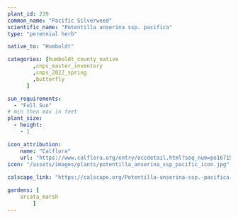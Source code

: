 ```yaml
---
plant_id: 239 
common_name: "Pacific Silverweed"
scientific_name: "Potentilla anserina ssp. pacifica"
type: "perennial herb"

native_to: "Humboldt"

categories: [humboldt_county_native
        ,cnps_master_inventory
        ,cnps_2022_spring
        ,butterfly
      ]

sun_requirements:
  - "Full Sun"
# min then max in feet
plant_size:
  - height: 
    - 1 

icon_attribution: 
    name: "Calflora"
    url: "https://www.calflora.org/entry/occdetail.html?seq_num=po16715"
icon: "/assets/images/plants/potentilla_anserina_ssp_pacific_icon.jpg"
 
calscape_link: "https://calscape.org/Potentilla-anserina-ssp.-pacifica-(Pacific-Potentilla)?srchcr=sc5819b477e8576"

gardens: [
    arcata_marsh
        ]
---
```

